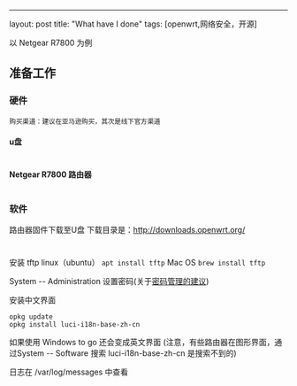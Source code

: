 ---
layout: post
title: "What have I done"
tags: [openwrt,网络安全，开源]

以 Netgear R7800 为例
## 准备工作


### 硬件
`购买渠道：建议在亚马逊购买，其次是线下官方渠道`
#### u盘

#
#### Netgear R7800 路由器

#

### 软件
路由器固件下载至U盘
下载目录是：http://downloads.openwrt.org/
#
安装 tftp
linux（ubuntu）
`apt install tftp`
Mac OS
`brew install tftp`

System -- Administration 设置密码(关于[密码管理的建议](2019-7-20-suggestion-of-password-manage.md))

安装中文界面
```
opkg update
opkg install luci-i18n-base-zh-cn
```
如果使用 Windows to go 还会变成英文界面
(注意，有些路由器在图形界面，通过System -- Software 搜索 luci-i18n-base-zh-cn 是搜索不到的)

日志在 /var/log/messages 中查看
